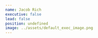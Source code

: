 ```yaml
---
name: Jacob Rich
executive: false
lead: false
position: undefined
image: ../assets/default_exec_image.png
---
```

